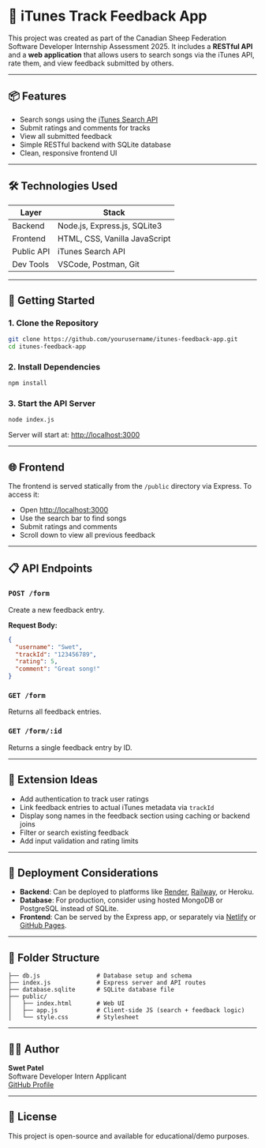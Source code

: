 # 🎵 iTunes Track Feedback App

This project was created as part of the Canadian Sheep Federation Software Developer Internship Assessment 2025. It includes a **RESTful API** and a **web application** that allows users to search songs via the iTunes API, rate them, and view feedback submitted by others.

---

## 📦 Features

- Search songs using the [iTunes Search API](https://developer.apple.com/library/archive/documentation/AudioVideo/Conceptual/iTuneSearchAPI/index.html)
- Submit ratings and comments for tracks
- View all submitted feedback
- Simple RESTful backend with SQLite database
- Clean, responsive frontend UI

---

## 🛠️ Technologies Used

| Layer     | Stack                        |
|-----------|------------------------------|
| Backend   | Node.js, Express.js, SQLite3 |
| Frontend  | HTML, CSS, Vanilla JavaScript |
| Public API| iTunes Search API            |
| Dev Tools | VSCode, Postman, Git         |

---

## 🚀 Getting Started

### 1. Clone the Repository

```bash
git clone https://github.com/yourusername/itunes-feedback-app.git
cd itunes-feedback-app
```

### 2. Install Dependencies

```bash
npm install
```

### 3. Start the API Server

```bash
node index.js
```

Server will start at: [http://localhost:3000](http://localhost:3000)

---

## 🌐 Frontend

The frontend is served statically from the `/public` directory via Express. To access it:

- Open [http://localhost:3000](http://localhost:3000)
- Use the search bar to find songs
- Submit ratings and comments
- Scroll down to view all previous feedback

---

## 📋 API Endpoints

### `POST /form`
Create a new feedback entry.

**Request Body:**
```json
{
  "username": "Swet",
  "trackId": "123456789",
  "rating": 5,
  "comment": "Great song!"
}
```

### `GET /form`
Returns all feedback entries.

### `GET /form/:id`
Returns a single feedback entry by ID.

---

## 🧠 Extension Ideas

- Add authentication to track user ratings
- Link feedback entries to actual iTunes metadata via `trackId`
- Display song names in the feedback section using caching or backend joins
- Filter or search existing feedback
- Add input validation and rating limits

---

## 🚢 Deployment Considerations

- **Backend**: Can be deployed to platforms like [Render](https://render.com/), [Railway](https://railway.app/), or Heroku.
- **Database**: For production, consider using hosted MongoDB or PostgreSQL instead of SQLite.
- **Frontend**: Can be served by the Express app, or separately via [Netlify](https://www.netlify.com/) or [GitHub Pages](https://pages.github.com/).

---

## 📎 Folder Structure

```
├── db.js                # Database setup and schema
├── index.js             # Express server and API routes
├── database.sqlite      # SQLite database file
├── public/
│   ├── index.html       # Web UI
│   ├── app.js           # Client-side JS (search + feedback logic)
│   └── style.css        # Stylesheet
```


---

## 🧑‍💻 Author

**Swet Patel**  
Software Developer Intern Applicant  
[GitHub Profile](https://github.com/SwtPtl)

---

## 📜 License

This project is open-source and available for educational/demo purposes.
